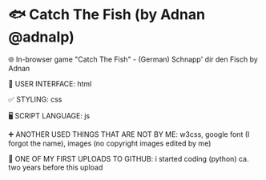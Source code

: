 # 🐟 Catch The Fish (by Adnan @adnalp)
🌐 In-browser game "Catch The Fish" - (German) Schnapp' dir den Fisch by Adnan

👤 USER INTERFACE: html

✅ STYLING: css

🖥️ SCRIPT LANGUAGE: js

➕ ANOTHER USED THINGS THAT ARE NOT BY ME: w3css, google font (I forgot the name), images (no copyright images edited by me)

🙋 ONE OF MY FIRST UPLOADS TO GITHUB: i started coding (python) ca. two years before this upload
